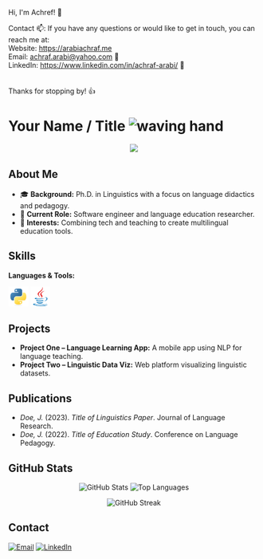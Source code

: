 Hi, I'm Achref! 👋
<br />

Contact 📫:
If you have any questions or would like to get in touch, you can reach me at: <br />
Website: https://arabiachraf.me <br />
Email: achraf.arabi@yahoo.com 📧<br />
LinkedIn: https://www.linkedin.com/in/achraf-arabi/ 💼<br />
<br /><br />
Thanks for stopping by! 👍
# Your Name / Title <img src="https://media.giphy.com/media/hvRJCLFzcasrR4ia7z/giphy.gif" width="30px" alt="waving hand"/>

<!-- Intro with a brief bio or a dynamic typing SVG -->
<p align="center">
  <img src="https://readme-typing-svg.demolab.com?font=Fira+Code&weight=500&size=24&pause=500&color=F75C7E&center=true&vCenter=true&width=450&lines=Hi,+I'm+YourName;Linguist,+Educator+%26+Developer;Welcome+to+my+GitHub+Profile!"/>
</p>

## About Me
- 🎓 **Background:**  Ph.D. in Linguistics with a focus on language didactics and pedagogy.  
- 💼 **Current Role:**  Software engineer and language education researcher.  
- 🌱 **Interests:**  Combining tech and teaching to create multilingual education tools.

## Skills
**Languages & Tools:**  
<p>
  <img src="https://github.com/devicons/devicon/blob/master/icons/python/python-original.svg" title="Python" alt="Python" width="40" height="40"/> 
  <img src="https://github.com/devicons/devicon/blob/master/icons/java/java-original.svg" title="Java" alt="Java" width="40" height="40"/>
  <!-- (Add icons for frameworks, tools, etc. using devicons or skill-icons) -->
</p>

## Projects
- **Project One – Language Learning App:** A mobile app using NLP for language teaching.  
- **Project Two – Linguistic Data Viz:** Web platform visualizing linguistic datasets.  
<!-- Include links and brief descriptions for each project -->

## Publications
- *Doe, J.* (2023). *Title of Linguistics Paper*. Journal of Language Research.  
- *Doe, J.* (2022). *Title of Education Study*. Conference on Language Pedagogy.  
<!-- List academic publications or blog posts if applicable -->

## GitHub Stats
<p align="center">
  <!-- GitHub Stats Card -->
  <img src="https://github-readme-stats.vercel.app/api?username=YourUsername&show_icons=true&theme=transparent" alt="GitHub Stats" />
  <!-- Top Languages Card -->
  <img src="https://github-readme-stats.vercel.app/api/top-langs/?username=YourUsername&layout=compact&theme=transparent" alt="Top Languages" />
</p>
<p align="center">
  <!-- Streak Stats -->
  <img src="http://github-readme-streak-stats.herokuapp.com?user=YourUsername&theme=dark&background=000000" alt="GitHub Streak"/>
</p>

## Contact
[![Email](https://img.shields.io/badge/-Email-blue?style=flat&logo=gmail)](mailto:your.email@example.com) 
[![LinkedIn](https://img.shields.io/badge/-LinkedIn-0A66C2?style=flat&logo=Linkedin&logoColor=white)](https://www.linkedin.com/in/yourprofile)  
<!-- Add other contact badges or links as needed -->
